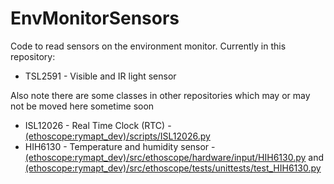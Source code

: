 # EnvMonitorSensors

Code to read sensors on the environment monitor. Currently in this repository:

* TSL2591 - Visible and IR light sensor

Also note there are some classes in other repositories which may or may not be moved here sometime soon

* ISL12026 - Real Time Clock (RTC) - [(ethoscope:rymapt_dev)/scripts/ISL12026.py](https://github.com/Rymapt/ethoscope/blob/rymapt_dev/scripts/ISL12026.py)
* HIH6130 - Temperature and humidity sensor - [(ethoscope:rymapt_dev)/src/ethoscope/hardware/input/HIH6130.py](https://github.com/Rymapt/ethoscope/blob/rymapt_dev/src/ethoscope/hardware/input/HIH6130.py) and [(ethoscope:rymapt_dev)/src/ethoscope/tests/unittests/test_HIH6130.py](https://github.com/Rymapt/ethoscope/blob/rymapt_dev/src/ethoscope/tests/unittests/test_HIH6130.py)